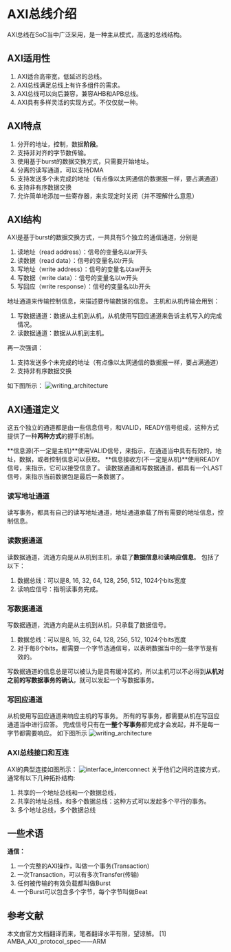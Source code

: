 # AXI总线介绍
AXI总线在SoC当中广泛采用，是一种主从模式，高速的总线结构。
## AXI适用性
1. AXI适合高带宽，低延迟的总线。
2. AXI总线满足总线上有许多组件的需求。
3. AXI总线可以向后兼容，兼容AHB和APB总线。
4. AXI具有多样灵活的实现方式，不仅仅就一种。

## AXI特点
1. 分开的地址，控制，数据**阶段**。
2. 支持非对齐的字节数传输。
3. 使用基于burst的数据交换方式，只需要开始地址。
4. 分离的读写通道，可以支持DMA
5. 支持发送多个未完成的地址（有点像以太网通信的数据报一样，要占满通道）
6. 支持非有序数据交换
7. 允许简单地添加一些寄存器，来实现定时关闭（并不理解什么意思）

## AXI结构
AXI是基于burst的数据交换方式，一共具有5个独立的通信通道，分别是
1. 读地址（read address）：信号的变量名以ar开头
2. 读数据（read data）：信号的变量名以r开头
3. 写地址（write address）：信号的变量名以aw开头
4. 写数据（write data）：信号的变量名以w开头
5. 写回应（write response）：信号的变量名以b开头

地址通道来传输控制信息，来描述要传输数据的信息。
主机和从机传输会用到：
1. 写数据通道：数据从主机到从机，从机使用写回应通道来告诉主机写入的完成情况。
2. 读数据通道：数据从从机到主机。

再一次强调：
1. 支持发送多个未完成的地址（有点像以太网通信的数据报一样，要占满通道）
2. 支持非有序数据交换

如下图所示：
![writing_architecture](./pages_hardware/axi/res/writing_architecture.png)

## AXI通道定义
这五个独立的通道都是由一些信息信号，和VALID，READY信号组成，这种方式提供了一种**两种方式**的握手机制。

**信息源(不一定是主机)**使用VALID信号，来指示，在通道当中具有有效的，地址，数据，或者控制信息可以获取。
**信息接收方(不一定是从机)**使用READY信号，来指示，它可以接受信息了。
读数据通道和写数据通道，都具有一个LAST信号，来指示当前数据包是最后一条数据了。
### 读写地址通道
读写事务，都具有自己的读写地址通道，地址通道承载了所有需要的地址信息，控制信息。
### 读数据通道
读数据通道，流通方向是从从机到主机，承载了**数据信息**和**读响应信息**。
包括了以下：
1. 数据总线：可以是8, 16, 32, 64, 128, 256, 512, 1024个bits宽度
2. 读响应信号：指明读事务完成。

### 写数据通道
写数据通道，流通方向是从主机到从机，只承载了数据信号。
1. 数据总线：可以是8, 16, 32, 64, 128, 256, 512, 1024个bits宽度
2. 对于每8个bits，都需要一个字节选通信号，以表明数据当中的一些字节是有效的。

写数据通道的信息总是可以被认为是具有缓冲区的，所以主机可以不必得到**从机对之前的写数据事务的确认**，就可以发起一个写数据事务。

### 写回应通道
从机使用写回应通道来响应主机的写事务。
所有的写事务，都需要从机在写回应通道当中进行应答。
完成信号只有在**一整个写事务**都完成才会发起，并不是每一字节都需要响应。
如下图所示
![writing_architecture](./pages_hardware/axi/res/writing_architecture.png)

### AXI总线接口和互连
AXI的典型连接如图所示：
![interface_interconnect](./pages_hardware/axi/res/interface_interconnect.png)
关于他们之间的连接方式，通常有以下几种拓扑结构:
1. 共享的一个地址总线和一个数据总线，
2. 共享的地址总线，和多个数据总线：这种方式可以发起多个平行的事务。
3. 多个地址总线，多个数据总线

## 一些术语
**通信：**
1. 一个完整的AXI操作，叫做一个事务(Transaction)
2. 一次Transaction，可以有多次Transfer(传输)
3. 任何被传输的有效负载都叫做Burst
4. 一个Burst可以包含多个字节，每个字节叫做Beat

## 参考文献
本文由官方文档翻译而来，笔者翻译水平有限，望谅解。
[1] AMBA_AXI_protocol_spec——ARM